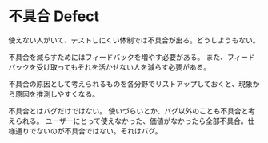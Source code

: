 # 不具合 Defect

使えない人がいて、テストしにくい体制では不具合が出る。どうしようもない。

不具合を減らすためにはフィードバックを増やす必要がある。
また、フィードバックを受け取ってもそれを活かせない人を減らす必要がある。

不具合の原因として考えられるものを各分野でリストアップしておくと、現象から原因を推測しやすくなる。

不具合とはバグだけではない。
使いづらいとか、バグ以外のことも不具合と考えられる。
ユーザーにとって使えなかった、価値がなかったら全部不具合。仕様通りでないのが不具合ではない。それはバグ。

